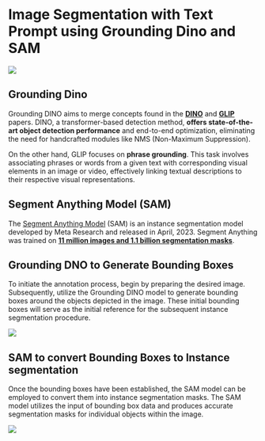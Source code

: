 # Image Segmentation with Text Prompt using Grounding Dino and SAM

![](https://33333.cdn.cke-cs.com/kSW7V9NHUXugvhoQeFaf/images/1e6dece009c468d44bd0e3b414235a42acfcf123c69f219f.png)

## Grounding Dino

Grounding DINO aims to merge concepts found in the [**DINO**](https://arxiv.org/pdf/2203.03605.pdf?ref=blog.roboflow.com) and [**GLIP**](https://arxiv.org/pdf/2112.03857.pdf?ref=blog.roboflow.com) papers. DINO, a transformer-based detection method, **offers state-of-the-art object detection performance** and end-to-end optimization, eliminating the need for handcrafted modules like NMS (Non-Maximum Suppression).

On the other hand, GLIP focuses on **phrase grounding**. This task involves associating phrases or words from a given text with corresponding visual elements in an image or video, effectively linking textual descriptions to their respective visual representations.

## Segment Anything Model (SAM)

The [Segment Anything Model](https://github.com/facebookresearch/segment-anything?) (SAM) is an instance segmentation model developed by Meta Research and released in April, 2023. Segment Anything was trained on [**11 million images and 1.1 billion segmentation masks**](https://github.com/facebookresearch/segment-anything?ref=blog.roboflow.com).

## Grounding DNO to Generate Bounding Boxes

To initiate the annotation process, begin by preparing the desired image. Subsequently, utilize the Grounding DINO model to generate bounding boxes around the objects depicted in the image. These initial bounding boxes will serve as the initial reference for the subsequent instance segmentation procedure.

![](https://33333.cdn.cke-cs.com/kSW7V9NHUXugvhoQeFaf/images/2cb87b64266632a35d7a627d99e0d08367a6544ee0f5f461.png)

## SAM to convert Bounding Boxes to Instance segmentation

Once the bounding boxes have been established, the SAM model can be employed to convert them into instance segmentation masks. The SAM model utilizes the input of bounding box data and produces accurate segmentation masks for individual objects within the image.

![](https://33333.cdn.cke-cs.com/kSW7V9NHUXugvhoQeFaf/images/7f2f70f97828f789dfd9393ceb0e967d1186b9d5d045e662.png)